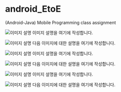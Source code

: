 # android_EtoE
(Android-Java) Mobile Programming class assignment

![이미지 설명](https://github.com/hj78080/android_EtoE/assets/137899379/75644214-133b-41de-b032-98a5597b7764)
이미지 설명을 여기에 작성합니다.

![이미지 설명](https://github.com/hj78080/android_EtoE/assets/137899379/eafe180e-a785-4a08-a6a8-21ac289a85b5)
다음 이미지에 대한 설명을 여기에 작성합니다.

![이미지 설명](https://github.com/hj78080/android_EtoE/assets/137899379/91da1c4e-c156-482c-8a24-24f704a52229)
이미지 설명을 여기에 작성합니다.

![이미지 설명](https://github.com/hj78080/android_EtoE/assets/137899379/8c15662e-37fd-49c1-8b6f-590f4d0e783b)
다음 이미지에 대한 설명을 여기에 작성합니다.

![이미지 설명](https://github.com/hj78080/android_EtoE/assets/137899379/22c6a688-98e3-4043-9155-8a7da365f873)
이미지 설명을 여기에 작성합니다.

![이미지 설명](https://github.com/hj78080/android_EtoE/assets/137899379/e972166a-8c70-43f1-aa07-aadfcdd7f27f)
다음 이미지에 대한 설명을 여기에 작성합니다.

